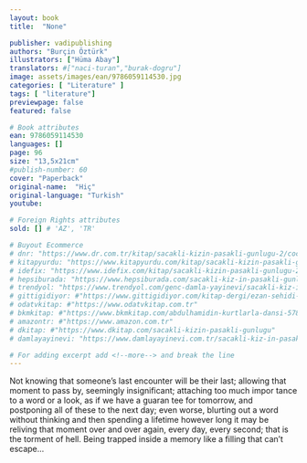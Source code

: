 ```yaml
---
layout: book
title:  "None"

publisher: vadipublishing
authors: "Burçin Öztürk"
illustrators: ["Hüma Abay"]
translators: #["naci-turan","burak-dogru"]
image: assets/images/ean/9786059114530.jpg
categories: [ "Literature" ]
tags: [ "literature"]
previewpage: false
featured: false

# Book attributes
ean: 9786059114530
languages: []
page: 96
size: "13,5x21cm"
#publish-number: 60
cover: "Paperback"
original-name:  "Hiç"
original-language: "Turkish"
youtube:

# Foreign Rights attributes
sold: [] # 'AZ', 'TR'

# Buyout Ecommerce
# dnr: "https://www.dr.com.tr/kitap/sacakli-kizin-pasakli-gunlugu-2/cocuk-ve-genclik/genclik-10-yas/roman-oyku/urunno=0001893059001"
# kitapyurdu: "https://www.kitapyurdu.com/kitap/sacakli-kizin-pasakli-gunlugu-2-/560122.html&filter_name=Sa%C3%A7akl%C4%B1+K%C4%B1z%27%C4%B1n+Pasakl%C4%B1+G%C3%BCnl%C3%BC%C4%9F%C3%BC+2"
# idefix: "https://www.idefix.com/kitap/sacakli-kizin-pasakli-gunlugu-2/cocuk-ve-genclik/genclik-10-yas/roman-oyku/urunno=0001893059001"
# hepsiburada: "https://www.hepsiburada.com/sacakli-kiz-in-pasakli-gunlugu-2-damla-yayinevi-p-HBV000012ER86"
# trendyol: "https://www.trendyol.com/genc-damla-yayinevi/sacakli-kiz-in-pasakli-gunlugu-2-p-54825777"
# gittigidiyor: #"https://www.gittigidiyor.com/kitap-dergi/ezan-sehidi-adnan-menderes_pdp_732728793"
# odatvkitap: #"https://www.odatvkitap.com.tr"
# bkmkitap: #"https://www.bkmkitap.com/abdulhamidin-kurtlarla-dansi-578226"
# amazontr: #"https://www.amazon.com.tr"
# dkitap: #"https://www.dkitap.com/sacakli-kizin-pasakli-gunlugu"
# damlayayinevi: "https://www.damlayayinevi.com.tr/sacakli-kiz-in-pasakli-gunlugu-2-bu-iste-bi-terslik-var"

# For adding excerpt add <!--more--> and break the line
---
```

Not knowing that someone’s last encounter will
be their last; allowing that moment to pass by,
seemingly insignificant; attaching too much impor
tance to a word or a look, as if we have a guaran
tee for tomorrow, and postponing all of these to the
next day; even worse, blurting out a word without
thinking and then spending a lifetime however
long it may be reliving that moment over and over
again, every day, every second; that is the torment
of hell. Being trapped inside a memory like a filling
that can’t escape...
<!--more--> 

